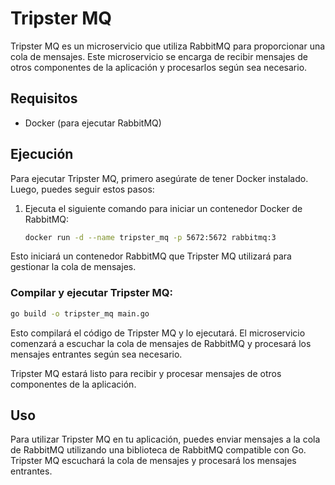 # Tripster MQ

Tripster MQ es un microservicio que utiliza RabbitMQ para proporcionar una cola de mensajes. Este microservicio se encarga de recibir mensajes de otros componentes de la aplicación y procesarlos según sea necesario.

## Requisitos

- Docker (para ejecutar RabbitMQ)

## Ejecución

Para ejecutar Tripster MQ, primero asegúrate de tener Docker instalado. Luego, puedes seguir estos pasos:

1. Ejecuta el siguiente comando para iniciar un contenedor Docker de RabbitMQ:

   ```bash
   docker run -d --name tripster_mq -p 5672:5672 rabbitmq:3
   ```

Esto iniciará un contenedor RabbitMQ que Tripster MQ utilizará para gestionar la cola de mensajes.

### Compilar y ejecutar Tripster MQ:

  ```bash
  go build -o tripster_mq main.go
  ```
Esto compilará el código de Tripster MQ y lo ejecutará. El microservicio comenzará a escuchar la cola de mensajes de RabbitMQ y procesará los mensajes entrantes según sea necesario.

Tripster MQ estará listo para recibir y procesar mensajes de otros componentes de la aplicación.

## Uso
Para utilizar Tripster MQ en tu aplicación, puedes enviar mensajes a la cola de RabbitMQ utilizando una biblioteca de RabbitMQ compatible con Go. Tripster MQ escuchará la cola de mensajes y procesará los mensajes entrantes.
